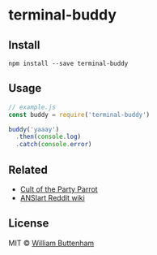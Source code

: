 # terminal-buddy

## Install

```
npm install --save terminal-buddy
```

## Usage

```js
// example.js
const buddy = require('terminal-buddy')

buddy('yaaay')
  .then(console.log)
  .catch(console.error)
```
<!-- <img src="example.png" width="629"> -->
<!-- TODO: change it to a GitHub url – see https://git.io/hpm README.md -->

## Related

- [Cult of the Party Parrot](http://cultofthepartyparrot.com/)
- [ANSIart Reddit wiki](https://www.reddit.com/r/ANSIart/wiki/index)

## License

MIT © [William Buttenham](https://williambuttenham.com/)
